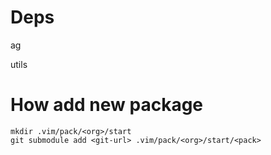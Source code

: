 # Deps

ag

utils

# How add new package

```
mkdir .vim/pack/<org>/start
git submodule add <git-url> .vim/pack/<org>/start/<pack>
```

